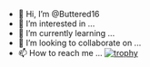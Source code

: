 - 👋 Hi, I’m @Buttered16
- 👀 I’m interested in ...
- 🌱 I’m currently learning ...
- 💞️ I’m looking to collaborate on ...
- 📫 How to reach me ...
[![trophy](https://github-profile-trophy.vercel.app/?KyleSelf=ryo-ma)](https://github.com/ryo-ma/github-profile-trophy)
<!---
https://github-profile-trophy.vercel.app/?username=ryo-ma&theme=dark_dimmed
Buttered16/Buttered16 is a ✨ special ✨ repository because its `README.md` (this file) appears on your GitHub profile.
You can click the Preview link to take a look at your changes.
--->
